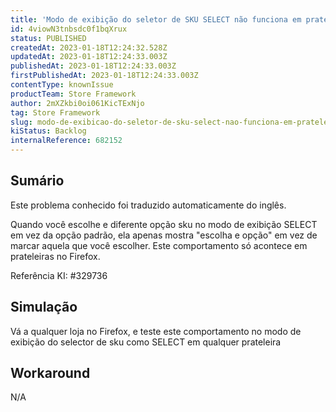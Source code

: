 ```yaml
---
title: 'Modo de exibição do seletor de SKU SELECT não funciona em prateleiras'
id: 4viowN3tnbsdc0f1bqXrux
status: PUBLISHED
createdAt: 2023-01-18T12:24:32.528Z
updatedAt: 2023-01-18T12:24:33.003Z
publishedAt: 2023-01-18T12:24:33.003Z
firstPublishedAt: 2023-01-18T12:24:33.003Z
contentType: knownIssue
productTeam: Store Framework
author: 2mXZkbi0oi061KicTExNjo
tag: Store Framework
slug: modo-de-exibicao-do-seletor-de-sku-select-nao-funciona-em-prateleiras
kiStatus: Backlog
internalReference: 682152
---
```


## Sumário

<div class="alert alert-info">
  <p>Este problema conhecido foi traduzido automaticamente do inglês.</p>
</div>


Quando você escolhe e diferente opção sku no modo de exibição SELECT em vez da opção padrão, ela apenas mostra "escolha e opção" em vez de marcar aquela que você escolher. Este comportamento só acontece em prateleiras no Firefox.

Referência KI: #329736


##

## Simulação


Vá a qualquer loja no Firefox, e teste este comportamento no modo de exibição do selector de sku como SELECT em qualquer prateleira


##

## Workaround



N/A

